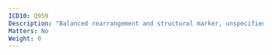 ```yaml
---
ICD10: Q959
Description: "Balanced rearrangement and structural marker, unspecified"
Matters: No
Weight: 0
---
```

